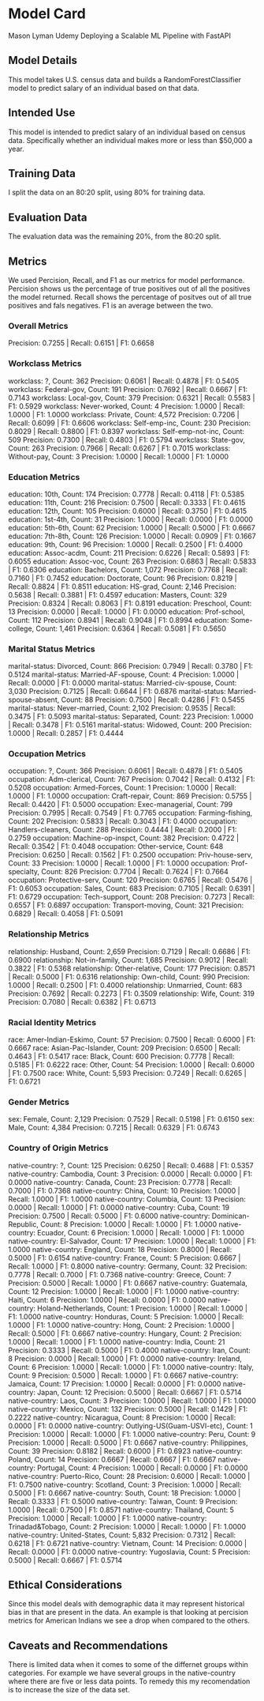 # Model Card
Mason Lyman
Udemy Deploying a Scalable ML Pipeline with FastAPI

## Model Details
This model takes U.S. census data and builds a RandomForestClassifier model to predict salary of an individual based on that data.
## Intended Use
This model is intended to predict salary of an individual based on census data. Specifically whether an individual makes more or less than $50,000 a year.
## Training Data
I split the data on an 80:20 split, using 80% for training data.
## Evaluation Data
The evaluation data was the remaining 20%, from the 80:20 split.
## Metrics
We used Percision, Recall, and F1 as our metrics for model performance. Percision shows us the percentage of true positives out of all the positives the model returned. Recall shows the percentage of positves out of all true positives and fals negatives. F1 is an average between the two.
### Overall Metrics
Precision: 0.7255 | Recall: 0.6151 | F1: 0.6658

### Workclass Metrics
workclass: ?, Count: 362
Precision: 0.6061 | Recall: 0.4878 | F1: 0.5405
workclass: Federal-gov, Count: 191
Precision: 0.7692 | Recall: 0.6667 | F1: 0.7143
workclass: Local-gov, Count: 379
Precision: 0.6321 | Recall: 0.5583 | F1: 0.5929
workclass: Never-worked, Count: 4
Precision: 1.0000 | Recall: 1.0000 | F1: 1.0000
workclass: Private, Count: 4,572
Precision: 0.7206 | Recall: 0.6099 | F1: 0.6606
workclass: Self-emp-inc, Count: 230
Precision: 0.8029 | Recall: 0.8800 | F1: 0.8397
workclass: Self-emp-not-inc, Count: 509
Precision: 0.7300 | Recall: 0.4803 | F1: 0.5794
workclass: State-gov, Count: 263
Precision: 0.7966 | Recall: 0.6267 | F1: 0.7015
workclass: Without-pay, Count: 3
Precision: 1.0000 | Recall: 1.0000 | F1: 1.0000
### Education Metrics
education: 10th, Count: 174
Precision: 0.7778 | Recall: 0.4118 | F1: 0.5385
education: 11th, Count: 216
Precision: 0.7500 | Recall: 0.3333 | F1: 0.4615
education: 12th, Count: 105
Precision: 0.6000 | Recall: 0.3750 | F1: 0.4615
education: 1st-4th, Count: 31
Precision: 1.0000 | Recall: 0.0000 | F1: 0.0000
education: 5th-6th, Count: 62
Precision: 1.0000 | Recall: 0.5000 | F1: 0.6667
education: 7th-8th, Count: 126
Precision: 1.0000 | Recall: 0.0909 | F1: 0.1667
education: 9th, Count: 96
Precision: 1.0000 | Recall: 0.2500 | F1: 0.4000
education: Assoc-acdm, Count: 211
Precision: 0.6226 | Recall: 0.5893 | F1: 0.6055
education: Assoc-voc, Count: 263
Precision: 0.6863 | Recall: 0.5833 | F1: 0.6306
education: Bachelors, Count: 1,072
Precision: 0.7768 | Recall: 0.7160 | F1: 0.7452
education: Doctorate, Count: 96
Precision: 0.8219 | Recall: 0.8824 | F1: 0.8511
education: HS-grad, Count: 2,146
Precision: 0.5638 | Recall: 0.3881 | F1: 0.4597
education: Masters, Count: 329
Precision: 0.8324 | Recall: 0.8063 | F1: 0.8191
education: Preschool, Count: 13
Precision: 0.0000 | Recall: 1.0000 | F1: 0.0000
education: Prof-school, Count: 112
Precision: 0.8941 | Recall: 0.9048 | F1: 0.8994
education: Some-college, Count: 1,461
Precision: 0.6364 | Recall: 0.5081 | F1: 0.5650
### Marital Status Metrics
marital-status: Divorced, Count: 866
Precision: 0.7949 | Recall: 0.3780 | F1: 0.5124
marital-status: Married-AF-spouse, Count: 4
Precision: 1.0000 | Recall: 0.0000 | F1: 0.0000
marital-status: Married-civ-spouse, Count: 3,030
Precision: 0.7125 | Recall: 0.6644 | F1: 0.6876
marital-status: Married-spouse-absent, Count: 88
Precision: 0.7500 | Recall: 0.4286 | F1: 0.5455
marital-status: Never-married, Count: 2,102
Precision: 0.9535 | Recall: 0.3475 | F1: 0.5093
marital-status: Separated, Count: 223
Precision: 1.0000 | Recall: 0.3478 | F1: 0.5161
marital-status: Widowed, Count: 200
Precision: 1.0000 | Recall: 0.2857 | F1: 0.4444
### Occupation Metrics
occupation: ?, Count: 366
Precision: 0.6061 | Recall: 0.4878 | F1: 0.5405
occupation: Adm-clerical, Count: 767
Precision: 0.7042 | Recall: 0.4132 | F1: 0.5208
occupation: Armed-Forces, Count: 1
Precision: 1.0000 | Recall: 1.0000 | F1: 1.0000
occupation: Craft-repair, Count: 869
Precision: 0.5755 | Recall: 0.4420 | F1: 0.5000
occupation: Exec-managerial, Count: 799
Precision: 0.7995 | Recall: 0.7549 | F1: 0.7765
occupation: Farming-fishing, Count: 202
Precision: 0.5833 | Recall: 0.3043 | F1: 0.4000
occupation: Handlers-cleaners, Count: 288
Precision: 0.4444 | Recall: 0.2000 | F1: 0.2759
occupation: Machine-op-inspct, Count: 382
Precision: 0.4722 | Recall: 0.3542 | F1: 0.4048
occupation: Other-service, Count: 648
Precision: 0.6250 | Recall: 0.1562 | F1: 0.2500
occupation: Priv-house-serv, Count: 33
Precision: 1.0000 | Recall: 1.0000 | F1: 1.0000
occupation: Prof-specialty, Count: 826
Precision: 0.7704 | Recall: 0.7624 | F1: 0.7664
occupation: Protective-serv, Count: 120
Precision: 0.6765 | Recall: 0.5476 | F1: 0.6053
occupation: Sales, Count: 683
Precision: 0.7105 | Recall: 0.6391 | F1: 0.6729
occupation: Tech-support, Count: 208
Precision: 0.7273 | Recall: 0.6557 | F1: 0.6897
occupation: Transport-moving, Count: 321
Precision: 0.6829 | Recall: 0.4058 | F1: 0.5091
### Relationship Metrics
relationship: Husband, Count: 2,659
Precision: 0.7129 | Recall: 0.6686 | F1: 0.6900
relationship: Not-in-family, Count: 1,685
Precision: 0.9012 | Recall: 0.3822 | F1: 0.5368
relationship: Other-relative, Count: 177
Precision: 0.8571 | Recall: 0.5000 | F1: 0.6316
relationship: Own-child, Count: 990
Precision: 1.0000 | Recall: 0.2500 | F1: 0.4000
relationship: Unmarried, Count: 683
Precision: 0.7692 | Recall: 0.2273 | F1: 0.3509
relationship: Wife, Count: 319
Precision: 0.7080 | Recall: 0.6382 | F1: 0.6713
### Racial Identity Metrics
race: Amer-Indian-Eskimo, Count: 57
Precision: 0.7500 | Recall: 0.6000 | F1: 0.6667
race: Asian-Pac-Islander, Count: 209
Precision: 0.6500 | Recall: 0.4643 | F1: 0.5417
race: Black, Count: 600
Precision: 0.7778 | Recall: 0.5185 | F1: 0.6222
race: Other, Count: 54
Precision: 1.0000 | Recall: 0.6000 | F1: 0.7500
race: White, Count: 5,593
Precision: 0.7249 | Recall: 0.6265 | F1: 0.6721
### Gender Metrics
sex: Female, Count: 2,129
Precision: 0.7529 | Recall: 0.5198 | F1: 0.6150
sex: Male, Count: 4,384
Precision: 0.7215 | Recall: 0.6329 | F1: 0.6743
### Country of Origin Metrics
native-country: ?, Count: 125
Precision: 0.6250 | Recall: 0.4688 | F1: 0.5357
native-country: Cambodia, Count: 3
Precision: 0.0000 | Recall: 0.0000 | F1: 0.0000
native-country: Canada, Count: 23
Precision: 0.7778 | Recall: 0.7000 | F1: 0.7368
native-country: China, Count: 10
Precision: 1.0000 | Recall: 1.0000 | F1: 1.0000
native-country: Columbia, Count: 13
Precision: 0.0000 | Recall: 1.0000 | F1: 0.0000
native-country: Cuba, Count: 19
Precision: 0.7500 | Recall: 0.5000 | F1: 0.6000
native-country: Dominican-Republic, Count: 8
Precision: 1.0000 | Recall: 1.0000 | F1: 1.0000
native-country: Ecuador, Count: 6
Precision: 1.0000 | Recall: 1.0000 | F1: 1.0000
native-country: El-Salvador, Count: 17
Precision: 1.0000 | Recall: 1.0000 | F1: 1.0000
native-country: England, Count: 18
Precision: 0.8000 | Recall: 0.5000 | F1: 0.6154
native-country: France, Count: 5
Precision: 0.6667 | Recall: 1.0000 | F1: 0.8000
native-country: Germany, Count: 32
Precision: 0.7778 | Recall: 0.7000 | F1: 0.7368
native-country: Greece, Count: 7
Precision: 0.5000 | Recall: 1.0000 | F1: 0.6667
native-country: Guatemala, Count: 12
Precision: 1.0000 | Recall: 1.0000 | F1: 1.0000
native-country: Haiti, Count: 6
Precision: 1.0000 | Recall: 0.0000 | F1: 0.0000
native-country: Holand-Netherlands, Count: 1
Precision: 1.0000 | Recall: 1.0000 | F1: 1.0000
native-country: Honduras, Count: 5
Precision: 1.0000 | Recall: 1.0000 | F1: 1.0000
native-country: Hong, Count: 2
Precision: 1.0000 | Recall: 0.5000 | F1: 0.6667
native-country: Hungary, Count: 2
Precision: 1.0000 | Recall: 1.0000 | F1: 1.0000
native-country: India, Count: 21
Precision: 0.3333 | Recall: 0.5000 | F1: 0.4000
native-country: Iran, Count: 8
Precision: 0.0000 | Recall: 1.0000 | F1: 0.0000
native-country: Ireland, Count: 6
Precision: 1.0000 | Recall: 1.0000 | F1: 1.0000
native-country: Italy, Count: 9
Precision: 0.5000 | Recall: 1.0000 | F1: 0.6667
native-country: Jamaica, Count: 17
Precision: 1.0000 | Recall: 0.0000 | F1: 0.0000
native-country: Japan, Count: 12
Precision: 0.5000 | Recall: 0.6667 | F1: 0.5714
native-country: Laos, Count: 3
Precision: 1.0000 | Recall: 1.0000 | F1: 1.0000
native-country: Mexico, Count: 132
Precision: 0.5000 | Recall: 0.1429 | F1: 0.2222
native-country: Nicaragua, Count: 8
Precision: 1.0000 | Recall: 0.0000 | F1: 0.0000
native-country: Outlying-US(Guam-USVI-etc), Count: 1
Precision: 1.0000 | Recall: 1.0000 | F1: 1.0000
native-country: Peru, Count: 9
Precision: 1.0000 | Recall: 0.5000 | F1: 0.6667
native-country: Philippines, Count: 39
Precision: 0.8182 | Recall: 0.6000 | F1: 0.6923
native-country: Poland, Count: 14
Precision: 0.6667 | Recall: 0.6667 | F1: 0.6667
native-country: Portugal, Count: 4
Precision: 1.0000 | Recall: 0.0000 | F1: 0.0000
native-country: Puerto-Rico, Count: 28
Precision: 0.6000 | Recall: 1.0000 | F1: 0.7500
native-country: Scotland, Count: 3
Precision: 1.0000 | Recall: 0.5000 | F1: 0.6667
native-country: South, Count: 18
Precision: 1.0000 | Recall: 0.3333 | F1: 0.5000
native-country: Taiwan, Count: 9
Precision: 1.0000 | Recall: 0.7500 | F1: 0.8571
native-country: Thailand, Count: 5
Precision: 1.0000 | Recall: 1.0000 | F1: 1.0000
native-country: Trinadad&Tobago, Count: 2
Precision: 1.0000 | Recall: 1.0000 | F1: 1.0000
native-country: United-States, Count: 5,832
Precision: 0.7312 | Recall: 0.6218 | F1: 0.6721
native-country: Vietnam, Count: 14
Precision: 0.0000 | Recall: 0.0000 | F1: 0.0000
native-country: Yugoslavia, Count: 5
Precision: 0.5000 | Recall: 0.6667 | F1: 0.5714
## Ethical Considerations
Since this model deals with demographic data it may represent historical bias in that are present in the data. An example is that looking at percision metrics for American Indians we see a drop when compared to the others.
## Caveats and Recommendations
There is limited data when it comes to some of the differnet groups within categories. For example we have several groups in the native-country where there are five or less data points. To remedy this my recomendation is to increase the size of the data set.